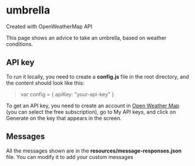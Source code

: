 # umbrella
Created with OpenWeatherMap API

This page shows an advice to take an umbrella, based on weather conditions.

## API key
To run it locally, you need to create a **config.js** file in the root directory, and the content should look like this:

> var config = {
>    apiKey: "your-api-key"
> }

To get an API key, you need to create an account in [Open Weather Map](https://openweathermap.org/) (you can select the free subscription), go to My API keys, and click on Generate on the key that appears in the screen.


## Messages
All the messages shown are in the **resources/message-responses.json** file. You can modify it to add your custom messages
